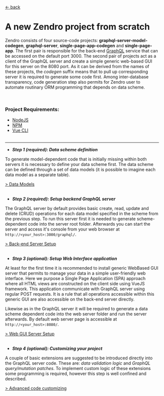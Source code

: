[ &larr; back](README.md)
<br/>
# A new Zendro project from scratch

Zendro consists of four source-code projects: __graphql-server-model-codegen__, __graphql-server__, __single-page-app-codegen__ and __single-page-app__. The first pair is responsible for the back-end [GraphQL](https://graphql.org/learn/) service that can be accessed on the default port 3000. The second pair of projects act as a client of the GraphQL server and create a simple generic web-based GUI for this server on the 8080 port. As it can be derived from the names of these projects, the *codegen* suffix means that to pull up corresponding server it is required to generate some code first. Among inter-database transparency, code generation step also permits for Zendro user to automate routinary ORM programming that depends on data scheme.

 <br/>
 
 ### Project Requirements:
 * [NodeJS](https://nodejs.org/en/)
 * [NPM](https://www.npmjs.com/get-npm)
 * [Vue CLI](https://cli.vuejs.org/)
 <br/><br/>

* * *
* _**Step 1 (required): Data scheme definition**_

To generate model-dependent code that is initially missing within both servers it is necessary to define your data scheme first. The data scheme can be defined through a set of data models (it is possible to imagine each data model as a separate table). 
 <br/>
 
 [ > Data Models](setup_data_scheme.md)
<br/><br/>
* _**Step 2 (required): Setup backend GraphQL server**_

The GraphQL server by default provides basic create, read, update and delete (CRUD) operations for each data model specified in the scheme from the previous step. To run this server first it is needed to generate scheme-dependent code into the server root folder. Afterwards you can start the server and access it's console from your web browser at `http://<your_host>:3000/graphql/`. 
<br/>

[ > Back-end Server Setup](setup_backend.md)
<br/><br/>
* _**Step 3 (optional): Setup Web Interface application**_

At least for the first time it is recommended to install generic WebBased GUI server that permits to manage your data in a simple user-friendly web interface. Here we purpose a Single Page Application (SPA) approach where all HTML views are constructed on the client side using VueJS framework. This application communicate with GraphQL server using regular POST requests. It is a rule that all operations accessible within this generic GUI are also accessible on the back-end server directly.

Likewise as in the GraphQL server it will be required to generate a data scheme dependent code into the web server folder and run the server afterwards. By default web server page is accessible at `http://<your_host>:8080/`. 
<br/>

[ > Web GUI Server Setup](setup_gui.md)
<br/><br/>
* _**Step 4 (optional): Customizing your project**_ 

 A couple of basic extensions are suggested to be introduced directly into the GraphQL server code. These are: *data validation logic* and *GraphQL query/mutation patches*. To implement custom logic of these extensions some programming is required, however this step is well confined and described.
 <br/>
 
 [ > Advanced code customizing](setup_customize.md)




